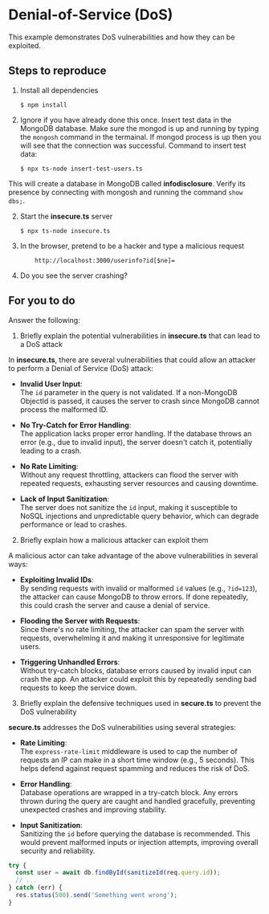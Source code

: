# Denial-of-Service (DoS)

This example demonstrates DoS vulnerabilities and how they can be exploited.

## Steps to reproduce

1. Install all dependencies

    `$ npm install`

2. Ignore if you have already done this once. Insert test data in the MongoDB database. Make sure the mongod is up and running by typing the `mongosh` command in the termainal. If mongod process is up then you will see that the connection was successful. Command to insert test data:

    `$ npx ts-node insert-test-users.ts`

This will create a database in MongoDB called __infodisclosure__. Verify its presence by connecting with mongosh and running the command `show dbs;`.

2. Start the **insecure.ts** server

    `$ npx ts-node insecure.ts`

3. In the browser, pretend to be a hacker and type a malicious request

    ```
        http://localhost:3000/userinfo?id[$ne]=
    ```

4. Do you see the server crashing?

## For you to do

Answer the following:

1. Briefly explain the potential vulnerabilities in **insecure.ts** that can lead to a DoS attack

In **insecure.ts**, there are several vulnerabilities that could allow an attacker to perform a Denial of Service (DoS) attack:

- **Invalid User Input**:  
  The `id` parameter in the query is not validated. If a non-MongoDB ObjectId is passed, it causes the server to crash since MongoDB cannot process the malformed ID.

- **No Try-Catch for Error Handling**:  
  The application lacks proper error handling. If the database throws an error (e.g., due to invalid input), the server doesn't catch it, potentially leading to a crash.

- **No Rate Limiting**:  
  Without any request throttling, attackers can flood the server with repeated requests, exhausting server resources and causing downtime.

- **Lack of Input Sanitization**:  
  The server does not sanitize the `id` input, making it susceptible to NoSQL injections and unpredictable query behavior, which can degrade performance or lead to crashes.

2. Briefly explain how a malicious attacker can exploit them

A malicious actor can take advantage of the above vulnerabilities in several ways:

- **Exploiting Invalid IDs**:  
  By sending requests with invalid or malformed `id` values (e.g., `?id=123`), the attacker can cause MongoDB to throw errors. If done repeatedly, this could crash the server and cause a denial of service.

- **Flooding the Server with Requests**:  
  Since there's no rate limiting, the attacker can spam the server with requests, overwhelming it and making it unresponsive for legitimate users.

- **Triggering Unhandled Errors**:  
  Without try-catch blocks, database errors caused by invalid input can crash the app. An attacker could exploit this by repeatedly sending bad requests to keep the service down.

3. Briefly explain the defensive techniques used in **secure.ts** to prevent the DoS vulnerability

**secure.ts** addresses the DoS vulnerabilities using several strategies:

- **Rate Limiting**:  
  The `express-rate-limit` middleware is used to cap the number of requests an IP can make in a short time window (e.g., 5 seconds). This helps defend against request spamming and reduces the risk of DoS.

- **Error Handling**:  
  Database operations are wrapped in a try-catch block. Any errors thrown during the query are caught and handled gracefully, preventing unexpected crashes and improving stability.

- **Input Sanitization**:  
  Sanitizing the `id` before querying the database is recommended. This would prevent malformed inputs or injection attempts, improving overall security and reliability.

```ts
try {
  const user = await db.findById(sanitizeId(req.query.id));
  // ...
} catch (err) {
  res.status(500).send('Something went wrong');
}
